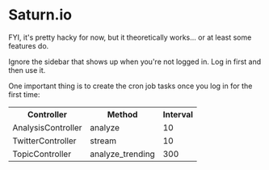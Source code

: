 Saturn.io
=========

FYI, it's pretty hacky for now, but it theoretically works... or at least some features do.

Ignore the sidebar that shows up when you're not logged in. Log in first and then use it.

One important thing is to create the cron job tasks once you log in for the first time:

<table>
  <tr>
    <th>Controller</th><th>Method</th><th>Interval</th>
  </tr>
  <tr>
    <td>AnalysisController</td><td>analyze</td><td>10</td>
  </tr>
  <tr>
    <td>TwitterController</td><td>stream</td><td>10</td>
  </tr>
  <tr>
    <td>TopicController</td><td>analyze_trending</td><td>300</td>
  </tr>
</table>
